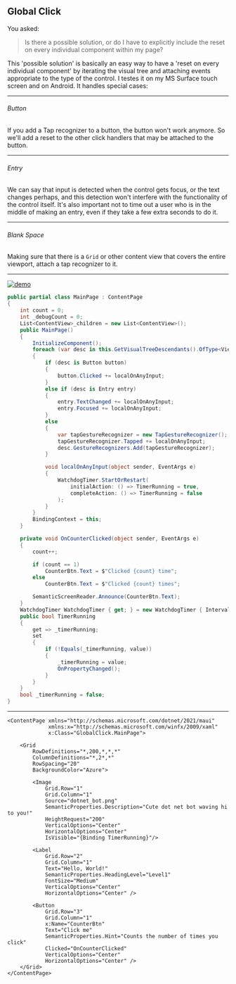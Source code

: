 ## Global Click
You asked:

>Is there a possible solution, or do I have to explicitly include the reset on every individual component within my page?

This 'possible solution' is basically an easy way to have a 'reset on every individual component' by iterating the visual tree and attaching events appropriate to the type of the control. I testes it on my MS Surface touch screen and on Android. It handles special cases:

___

###### Button

If you add a Tap recognizer to a button, the button won't work anymore. So we'll add a reset to the other click handlers that may be attached to the button.

___

###### Entry

We  can say that input is detected when the control gets focus, or the text changes perhaps, and this detection won't interfere with the functionality of the control itself. It's also important not to time out a user who is in the middle of making an entry, even if they take a few extra seconds to do it.

___

###### Blank Space

Making sure that there is a `Grid` or other content view that covers the entire viewport, attach a tap recognizer to it.

___

[![demo][1]][1]


```csharp
public partial class MainPage : ContentPage
{
    int count = 0;
    int _debugCount = 0;
    List<ContentView>_children = new List<ContentView>();
    public MainPage()
    {
        InitializeComponent();
        foreach (var desc in this.GetVisualTreeDescendants().OfType<View>())
        {
            if (desc is Button button)
            {
                button.Clicked += localOnAnyInput;
            }
            else if (desc is Entry entry)
            {
                entry.TextChanged += localOnAnyInput;
                entry.Focused += localOnAnyInput;
            }
            else
            {
                var tapGestureRecognizer = new TapGestureRecognizer();
                tapGestureRecognizer.Tapped += localOnAnyInput;
                desc.GestureRecognizers.Add(tapGestureRecognizer);
            }

            void localOnAnyInput(object sender, EventArgs e)
            {
                WatchdogTimer.StartOrRestart(
                    initialAction: () => TimerRunning = true,
                    completeAction: () => TimerRunning = false
                );
            }
        }
        BindingContext = this;
    }

    private void OnCounterClicked(object sender, EventArgs e)
    {
        count++;

        if (count == 1)
            CounterBtn.Text = $"Clicked {count} time";
        else
            CounterBtn.Text = $"Clicked {count} times";

        SemanticScreenReader.Announce(CounterBtn.Text);
    }
    WatchdogTimer WatchdogTimer { get; } = new WatchdogTimer { Interval = TimeSpan.FromSeconds(2.5) };
    public bool TimerRunning
    {
        get => _timerRunning;
        set
        {
            if (!Equals(_timerRunning, value))
            {
                _timerRunning = value;
                OnPropertyChanged();
            }
        }
    }
    bool _timerRunning = false;
}
```

___
```xaml
<ContentPage xmlns="http://schemas.microsoft.com/dotnet/2021/maui"
             xmlns:x="http://schemas.microsoft.com/winfx/2009/xaml"
             x:Class="GlobalClick.MainPage">

    <Grid
        RowDefinitions="*,200,*,*,*"
        ColumnDefinitions="*,2*,*"
        RowSpacing="20"
        BackgroundColor="Azure">

        <Image
            Grid.Row="1"
            Grid.Column="1"
            Source="dotnet_bot.png"
            SemanticProperties.Description="Cute dot net bot waving hi to you!"
            HeightRequest="200"
            VerticalOptions="Center" 
            HorizontalOptions="Center" 
            IsVisible="{Binding TimerRunning}"/>

        <Label
            Grid.Row="2"
            Grid.Column="1"
            Text="Hello, World!"
            SemanticProperties.HeadingLevel="Level1"
            FontSize="Medium"
            VerticalOptions="Center" 
            HorizontalOptions="Center" />

        <Button
            Grid.Row="3"
            Grid.Column="1"
            x:Name="CounterBtn"
            Text="Click me"
            SemanticProperties.Hint="Counts the number of times you click"
            Clicked="OnCounterClicked"
            VerticalOptions="Center" 
            HorizontalOptions="Center" />
    </Grid>
</ContentPage>
```


  [1]: https://i.stack.imgur.com/8MaTB.png